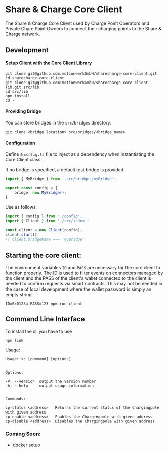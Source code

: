 # Share & Charge Core Client

The Share & Charge Core Client used by Charge Point Operators and Private Chare Point Owners to connect their charging points to the Share & Charge network.

## Development

#### Setup Client with the Core Client Library

```
git clone git@github.com:motionwerkGmbH/sharecharge-core-client.git
cd sharecharge-core-client
git clone git@github.com:motionwerkGmbH/sharecharge-core-client-lib.git src/lib
cd src/lib
npm install
cd -
```

#### Providing Bridge

You can store bridges in the `src/bridges` directory.

```
git clone <bridge location> src/bridges/<bridge_name>
```

#### Configuration

Define a `config.ts` file to inject as a dependency when instantiating the Core Client class:

If no bridge is specified, a default test bridge is provided.

```ts
import { MyBridge } from '.src/bridges/myBridge';

export const config = {
    bridge: new MyBridge();
}
```

Use as follows:

```ts
import { config } from './config';
import { Client } from './src/index';

const client = new Client(config);
client.start();
// client.bridgeName === 'myBridge'
```

## Starting the core client:

The environment variables `ID` and `PASS` are necessary for the core client to function properly. The ID is used to filter events on connectors managed by the client and the PASS of the client's wallet connected to the client is needed to confirm requests via smart contracts. This may not be needed in the case of local development where the wallet password is simply an empty string.
```
ID=0x01234 PASS=123 npm run client
```

Command Line Interface
----------------------

To install the cli you have to use

```
npm link
```

Usage:

```
Usage: sc [command] [options]


Options:

-V, --version  output the version number
-h, --help     output usage information


Commands:

cp-status <address>   Returns the current status of the Chargingpole with given address
cp-enable <address>   Enables the Chargingpole with given address
cp-disable <address>  Disables the Chargingpole with given address
```

### Coming Soon:
- docker setup